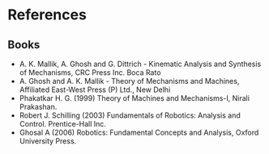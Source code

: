 # References
## Books
- A. K. Mallik, A. Ghosh and G. Dittrich - Kinematic Analysis and Synthesis of Mechanisms, CRC Press Inc. Boca Rato
- A. Ghosh and A. K. Mallik - Theory of Mechanisms and Machines, Affiliated East-West Press (P) Ltd., New Delhi
- Phakatkar H. G. (1999) Theory of Machines and Mechanisms-I, Nirali Prakashan.
- Robert J. Schilling (2003) Fundamentals of Robotics: Analysis and Control. Prentice-Hall Inc.
- Ghosal A (2006) Robotics: Fundamental Concepts and Analysis, Oxford University Press.